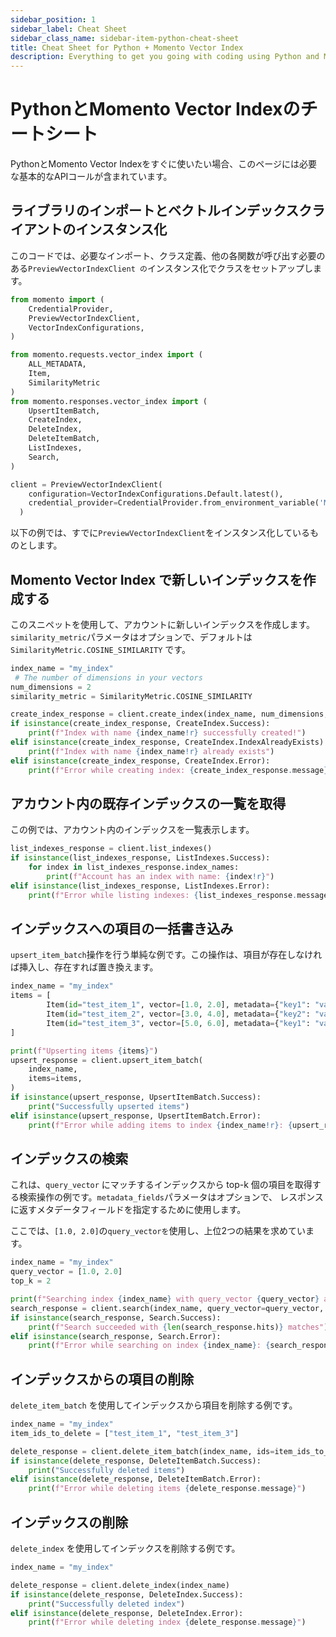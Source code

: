 ```yaml
---
sidebar_position: 1
sidebar_label: Cheat Sheet
sidebar_class_name: sidebar-item-python-cheat-sheet
title: Cheat Sheet for Python + Momento Vector Index
description: Everything to get you going with coding using Python and Momento Vector Index
---
```


# PythonとMomento Vector Indexのチートシート

PythonとMomento Vector Indexをすぐに使いたい場合、このページには必要な基本的なAPIコールが含まれています。

## ライブラリのインポートとベクトルインデックスクライアントのインスタンス化

このコードでは、必要なインポート、クラス定義、他の各関数が呼び出す必要のある`PreviewVectorIndexClient の`インスタンス化でクラスをセットアップします。

```python
from momento import (
    CredentialProvider,
    PreviewVectorIndexClient,
    VectorIndexConfigurations,
)

from momento.requests.vector_index import (
    ALL_METADATA,
    Item,
    SimilarityMetric
)
from momento.responses.vector_index import (
    UpsertItemBatch,
    CreateIndex,
    DeleteIndex,
    DeleteItemBatch,
    ListIndexes,
    Search,
)

client = PreviewVectorIndexClient(
    configuration=VectorIndexConfigurations.Default.latest(),
    credential_provider=CredentialProvider.from_environment_variable('MOMENTO_API_KEY')
  )
```

以下の例では、すでに`PreviewVectorIndexClient`をインスタンス化しているものとします。

## Momento Vector Index で新しいインデックスを作成する

このスニペットを使用して、アカウントに新しいインデックスを作成します。`similarity_metric`パラメータはオプションで、デフォルトは`SimilarityMetric.COSINE_SIMILARITY` です。

```python
index_name = "my_index"
 # The number of dimensions in your vectors
num_dimensions = 2
similarity_metric = SimilarityMetric.COSINE_SIMILARITY

create_index_response = client.create_index(index_name, num_dimensions, similarity_metric)
if isinstance(create_index_response, CreateIndex.Success):
    print(f"Index with name {index_name!r} successfully created!")
elif isinstance(create_index_response, CreateIndex.IndexAlreadyExists):
    print(f"Index with name {index_name!r} already exists")
elif isinstance(create_index_response, CreateIndex.Error):
    print(f"Error while creating index: {create_index_response.message}")
```

## アカウント内の既存インデックスの一覧を取得

この例では、アカウント内のインデックスを一覧表示します。

```python
list_indexes_response = client.list_indexes()
if isinstance(list_indexes_response, ListIndexes.Success):
    for index in list_indexes_response.index_names:
        print(f"Account has an index with name: {index!r}")
elif isinstance(list_indexes_response, ListIndexes.Error):
    print(f"Error while listing indexes: {list_indexes_response.message}")
```

## インデックスへの項目の一括書き込み

`upsert_item_batch`操作を行う単純な例です。この操作は、項目が存在しなければ挿入し、存在すれば置き換えます。

```python
index_name = "my_index"
items = [
        Item(id="test_item_1", vector=[1.0, 2.0], metadata={"key1": "value1"}),
        Item(id="test_item_2", vector=[3.0, 4.0], metadata={"key2": "value2"}),
        Item(id="test_item_3", vector=[5.0, 6.0], metadata={"key1": "value3", "key3": "value3"}),
]

print(f"Upserting items {items}")
upsert_response = client.upsert_item_batch(
    index_name,
    items=items,
)
if isinstance(upsert_response, UpsertItemBatch.Success):
    print("Successfully upserted items")
elif isinstance(upsert_response, UpsertItemBatch.Error):
    print(f"Error while adding items to index {index_name!r}: {upsert_response.message}")
```

## インデックスの検索

これは、`query_vector` にマッチするインデックスから top-k 個の項目を取得する検索操作の例です。`metadata_fields`パラメータはオプションで、 レスポンスに返すメタデータフィールドを指定するために使用します。

ここでは、`[1.0, 2.0]`の`query_vectorを`使用し、上位2つの結果を求めています。

```python
index_name = "my_index"
query_vector = [1.0, 2.0]
top_k = 2

print(f"Searching index {index_name} with query_vector {query_vector} and top {top_k} elements")
search_response = client.search(index_name, query_vector=query_vector, top_k=top_k, metadata_fields=ALL_METADATA)
if isinstance(search_response, Search.Success):
    print(f"Search succeeded with {len(search_response.hits)} matches")
elif isinstance(search_response, Search.Error):
    print(f"Error while searching on index {index_name}: {search_response.message}")
```

## インデックスからの項目の削除

`delete_item_batch` を使用してインデックスから項目を削除する例です。

```python
index_name = "my_index"
item_ids_to_delete = ["test_item_1", "test_item_3"]

delete_response = client.delete_item_batch(index_name, ids=item_ids_to_delete)
if isinstance(delete_response, DeleteItemBatch.Success):
    print("Successfully deleted items")
elif isinstance(delete_response, DeleteItemBatch.Error):
    print(f"Error while deleting items {delete_response.message}")
```

## インデックスの削除

`delete_index` を使用してインデックスを削除する例です。

```python
index_name = "my_index"

delete_response = client.delete_index(index_name)
if isinstance(delete_response, DeleteIndex.Success):
    print("Successfully deleted index")
elif isinstance(delete_response, DeleteIndex.Error):
    print(f"Error while deleting index {delete_response.message}")
```
